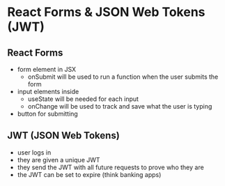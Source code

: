 # React Forms & JSON Web Tokens (JWT)

## React Forms

- form element in JSX
  - onSubmit will be used to run a function when the user submits the form
- input elements inside
  - useState will be needed for each input
  - onChange will be used to track and save what the user is typing
- button for submitting

## JWT (JSON Web Tokens)

- user logs in
- they are given a unique JWT
- they send the JWT with all future requests to prove who they are
- the JWT can be set to expire (think banking apps)